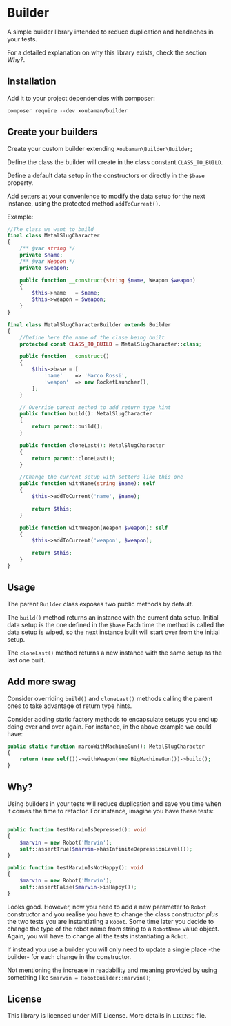 # Builder

A simple builder library intended to reduce duplication and headaches in your
tests.

For a detailed explanation on why this library exists, check the section *Why?*.

## Installation

Add it to your project dependencies with composer:

    composer require --dev xoubaman/builder

## Create your builders

Create your custom builder extending `Xoubaman\Builder\Builder`;

Define the class the builder will create in the class constant
`CLASS_TO_BUILD`.

Define a default data setup in the constructors or directly in the `$base`
property.

Add setters at your convenience to modify the data setup for the next instance,
using the protected method `addToCurrent()`.

Example:

```php
//The class we want to build
final class MetalSlugCharacter
{
    /** @var string */
    private $name;
    /** @var Weapon */
    private $weapon;

    public function __construct(string $name, Weapon $weapon)
    {
        $this->name   = $name;
        $this->weapon = $weapon;
    }
}

final class MetalSlugCharacterBuilder extends Builder
{
    //Define here the name of the clase being built
    protected const CLASS_TO_BUILD = MetalSlugCharacter::class;

    public function __construct()
    {
        $this->base = [
            'name'    => 'Marco Rossi',
            'weapon'  => new RocketLauncher(),
        ];
    }

    // Override parent method to add return type hint
    public function build(): MetalSlugCharacter
    {
        return parent::build();
    }

    public function cloneLast(): MetalSlugCharacter
    {
        return parent::cloneLast();
    }

    //Change the current setup with setters like this one
    public function withName(string $name): self
    {
        $this->addToCurrent('name', $name);

        return $this;
    }

    public function withWeapon(Weapon $weapon): self
    {
        $this->addToCurrent('weapon', $weapon);

        return $this;
    }
}

```

## Usage

The parent `Builder` class exposes two public methods by default.

The `build()` method returns an instance with the current data setup. Initial data
setup is the one defined in the `$base` Each time the method is called the data
setup is wiped, so the next instance built will start over from the initial
setup.

The `cloneLast()` method returns a new instance with the same setup as the last
one built.

## Add more swag

Consider overriding `build()` and `cloneLast()` methods calling the parent ones
to take advantage of return type hints.

Consider adding static factory methods to encapsulate setups you end up doing
over and over again. For instance, in the above example we could have:

```php
public static function marcoWithMachineGun(): MetalSlugCharacter
{
    return (new self())->withWeapon(new BigMachineGun())->build();
}
```

## Why?

Using builders in your tests will reduce duplication and save you time when it
comes the time to refactor. For instance, imagine you have these tests:

```php

public function testMarvinIsDepressed(): void
{
    $marvin = new Robot('Marvin');
    self::assertTrue($marvin->hasInfiniteDepressionLevel());
}

public function testMarvinIsNotHappy(): void
{
    $marvin = new Robot('Marvin');
    self::assertFalse($marvin->isHappy());
}
```

Looks good. However, now you need to add a new parameter to `Robot` constructor
and you realise you have to change the class constructor *plus* the two tests
you are instantiating a `Robot`. Some time later you decide to change the type
of the robot name from string to a `RobotName` value object. Again, you will
have to change all the tests instantiating a `Robot`.

If instead you use a builder you will only need to update a single place -the
builder- for each change in the constructor.

Not mentioning the increase in readability and meaning provided by using
something like `$marvin = RobotBuilder::marvin()`;


## License

This library is licensed under MIT License. More details in `LICENSE` file.

